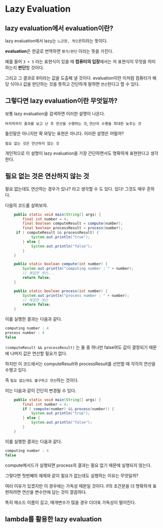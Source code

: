 # Lazy Evaluation

## lazy evaluation에서 evaluation이란?

lazy evaluation에서 lazy는 `느긋한, 게으른`이라는 뜻이다.

**evaluation**은 한글로 번역하면 `평가/판단` 이라는 뜻을 가진다.	

예를 들어 `3 + 5` 라는 표현식이 있을 때 **컴퓨터의 입장**에서는 저 표현식이 무엇을 의미하는지 **판단**할 것이다.

그리고 그 결과로 8이라는 값을 도출해 낼 것이다. evaluation이란 이처럼 컴퓨터가 해당 식이나 값을 판단하는 것을 뜻하고
간단하게 말하면 `연산`한다고 할 수 있다.

## 그렇다면 lazy evaluation이란 무엇일까?

보통 lazy evaluation을 검색하면 이러한 설명이 나온다. 

`마지막까지 결과를 보고 난 후 연산을 수행하는 것`,  `연산의 수행을 최대한 늦추는 것`

틀린말은 아니지만 확 와닿는 표현은 아니다. 이러한 설명은 어떨까?

`필요 없는 것은 연산하지 않는 것`

개인적으로 이 설명이 lazy evaluation을 가장 간단하면서도 명확하게 표현한다고 생각한다.

## 필요 없는 것은 연산하지 않는 것

필요 없는데도 연산하는 경우가 있나? 라고 생각할 수 도 있다. 있다! 그것도 매우 흔하다.

다음의 코드를 살펴보자.

```java
    public static void main(String[] args) {
        final int number = 4;
        final boolean computeResult = compute(number);
        final boolean processResult = process(number);
     if ( computeResult && processResult) {
            System.out.println("true");
        } else {
            System.out.println("false");
        }
    }

    public static boolean compute(int number) {
        System.out.println("computing number : " + number);
        // 복잡한 계산...
        return false;
    }

    public static boolean process(int number) {
        System.out.println("process number : " + number);
        // 복잡한 계산
        return false;
    }
```

이를 실행한 결과는 다음과 같다.
```java
computing number : 4
process number : 4
false
```

`(computeResult && processResult)` 는 둘 중 하나만 false여도 값이 결정되기 때문에 나머지 값은 연산할 필요가 없다.

하지만 이 코드에서는 computeResult와 processResult를 선언할 때 각각의 연산을 수행고 있다.

즉 `필요 없는데도 불구하고 연산`하는 것이다.


이는 다음과 같이 간단히 변경될 수 있다.

```java
    public static void main(String[] args) {
        final int number = 4;
        if ( compute(number) && process(number)) {
            System.out.println("true");
        } else {
            System.out.println("false");
        }
    }
```

이를 실행한 결과는 다음과 같다.

```java
computing number : 4
false
```
compute메서드가 실행되면 process의 결과는 필요 없기 때문에 실행되지 않는다.

그렇다면 첫번째의 예제와 같이 필요가 없는데도 실행하는 이유는 무엇일까?

여러 이유가 있겠지만 이 경우에는 가독성 때문일 것이다. if의 조건문을 더 명확하게 표현하려면 연산을 변수안에 담는 것이 깔끔하다.

특히 메소드 이름이 길고, 매개변수가 많을 경우 더더욱 가독성이 떨어진다.

## lambda를 활용한 lazy evaluation


